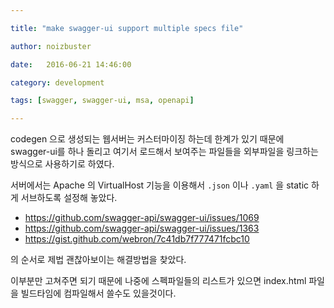 ```yaml
---

title: "make swagger-ui support multiple specs file"

author: noizbuster

date:   2016-06-21 14:46:00

category: development

tags: [swagger, swagger-ui, msa, openapi]

---
```


codegen 으로 생성되는 웹서버는 커스터마이징 하는데 한계가 있기 때문에 swagger-ui를 하나 돌리고 여기서 로드해서 보여주는 파일들을 외부파일을 링크하는 방식으로 사용하기로 하였다.

서버에서는 Apache 의 VirtualHost 기능을 이용해서 `.json` 이나 `.yaml` 을 static 하게 서브하도록 설정해 놓았다.

* https://github.com/swagger-api/swagger-ui/issues/1069
* https://github.com/swagger-api/swagger-ui/issues/1363
* https://gist.github.com/webron/7c41db7f777471fcbc10

의 순서로 제법 괜찮아보이는 해결방법을 찾았다.

이부분만 고쳐주면 되기 때문에 나중에 스펙파일들의 리스트가 있으면 index.html 파일을 빌드타임에 컴파일해서 쓸수도 있을것이다.

